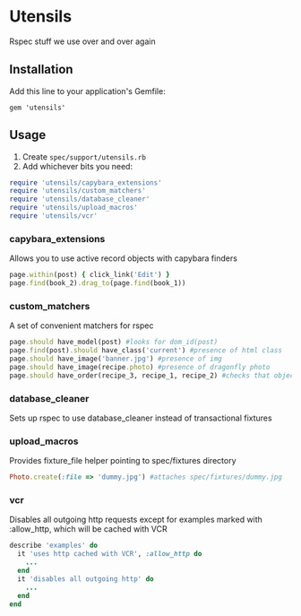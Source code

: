 # Utensils

Rspec stuff we use over and over again

## Installation

Add this line to your application's Gemfile:

    gem 'utensils'

## Usage

1. Create `spec/support/utensils.rb`
2. Add whichever bits you need:

```ruby
require 'utensils/capybara_extensions'
require 'utensils/custom_matchers'
require 'utensils/database_cleaner'
require 'utensils/upload_macros'
require 'utensils/vcr'
```

### capybara_extensions

Allows you to use active record objects with capybara finders

```ruby
page.within(post) { click_link('Edit') }
page.find(book_2).drag_to(page.find(book_1)) 
```

### custom_matchers

A set of convenient matchers for rspec

```ruby
page.should have_model(post) #looks for dom_id(post)
page.find(post).should have_class('current') #presence of html class
page.should have_image('banner.jpg') #presence of img
page.should have_image(recipe.photo) #presence of dragonfly photo
page.should have_order(recipe_3, recipe_1, recipe_2) #checks that objects are in a specific order
```
### database_cleaner

Sets up rspec to use database_cleaner instead of transactional fixtures

### upload_macros

Provides fixture_file helper pointing to spec/fixtures directory

```ruby
Photo.create(:file => 'dummy.jpg') #attaches spec/fixtures/dummy.jpg
```

### vcr

Disables all outgoing http requests except for examples marked with :allow_http, which will be cached with VCR

```ruby
describe 'examples' do
  it 'uses http cached with VCR', :allow_http do
    ...
  end
  it 'disables all outgoing http' do
    ...
  end
end